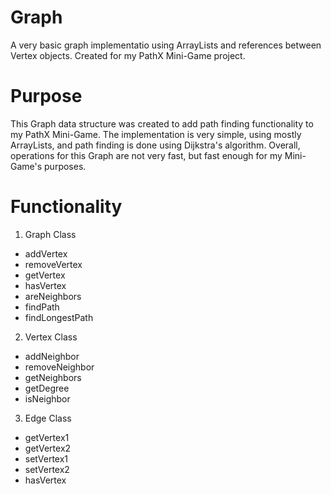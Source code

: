 Graph
=====

A very basic graph implementatio using ArrayLists and references between Vertex objects. Created for my PathX Mini-Game project.

Purpose
======
This Graph data structure was created to add path finding functionality to my PathX Mini-Game. The implementation is very 
simple, using mostly ArrayLists, and path finding is done using Dijkstra's algorithm. Overall, operations for this Graph are not very fast, but fast enough for my Mini-Game's purposes.

Functionality
=====
1. Graph Class
  - addVertex
  - removeVertex
  - getVertex
  - hasVertex
  - areNeighbors
  - findPath
  - findLongestPath
2. Vertex Class
  - addNeighbor
  - removeNeighbor
  - getNeighbors
  - getDegree
  - isNeighbor
3. Edge Class
  - getVertex1
  - getVertex2
  - setVertex1
  - setVertex2
  - hasVertex
